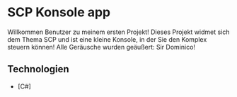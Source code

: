 # SCP Konsole app

Willkommen Benutzer zu meinem ersten Projekt! Dieses Projekt widmet sich dem Thema SCP und ist eine kleine Konsole, in der Sie den Komplex steuern können!
Alle Geräusche wurden geäußert: Sir Dominico!

## Technologien

* [C#]
